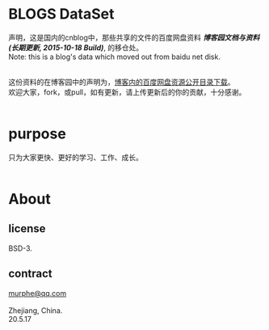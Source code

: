 # BLOGS DataSet

声明，这是国内的cnblog中，那些共享的文件的百度网盘资料 **_博客园文档与资料(长期更新, 2015-10-18 Build)_**, 的移仓处。<br/>
Note: this is a blog's data which moved out from baidu net disk. <br/><br/>


这份资料的在博客园中的声明为，[博客内的百度网盘资源公开目录下载](https://www.cnblogs.com/arxive/p/11616970.html)。 <br/>
欢迎大家，fork，或pull，如有更新，请上传更新后的你的贡献，十分感谢。
<br/>
<br/>

# purpose
只为大家更快、更好的学习、工作、成长。
<br/>
<br/>


# About
## license
BSD-3.
<br/>
## contract
murphe@qq.com<br/><br/>
Zhejiang, China.<br/>
20.5.17<br/>


